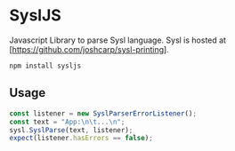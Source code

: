# SyslJS

Javascript Library to parse Sysl language. Sysl is hosted at [https://github.com/joshcarp/sysl-printing].

```
npm install sysljs
```

## Usage

```javascript
const listener = new SyslParserErrorListener();
const text = "App:\n\t...\n";
sysl.SyslParse(text, listener);
expect(listener.hasErrors == false);
```
